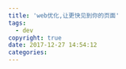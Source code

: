 ```yaml
---
title: 'web优化,让更快见到你的页面'
tags:
  - dev
copyright: true
date: 2017-12-27 14:54:12
categories:
---
```


<!--more-->